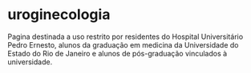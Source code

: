 # uroginecologia

Pagina destinada a uso restrito por residentes do Hospital Universitário Pedro Ernesto, alunos da graduação em medicina da Universidade do Estado do Rio de Janeiro e 
alunos de pós-graduação vinculados à universidade.
